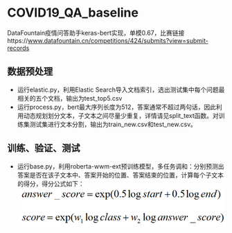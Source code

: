# COVID19_QA_baseline
DataFountain疫情问答助手keras-bert实现，单模0.67，比赛链接https://www.datafountain.cn/competitions/424/submits?view=submit-records
## 数据预处理
* 运行elastic.py，利用Elastic Search导入文档索引，选出测试集中每个问题最相关的五个文档，输出为test_top5.csv  
* 运行process.py，bert最大序列长度为512，答案通常不超过两句话，因此利用动态规划划分文本，子文本之间尽量少重复，详情请见split_text函数。对训练集测试集进行文本分割，输出为train_new.csv和test_new.csv。
## 训练、验证、测试
* 运行base.py，利用roberta-wwm-ext预训练模型，多任务调和：分别预测出答案是否在该子文本中、答案开始的位置、答案结束的位置，计算每个子文本的得分，得分公式如下：
![image](https://github.com/LHT-Curry/COVID19_QA_baseline/blob/master/score.png)
